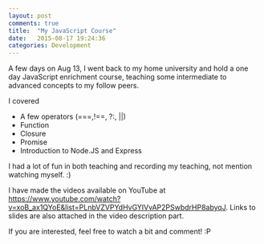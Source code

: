 ```yaml
---
layout: post
comments: true
title:  "My JavaScript Course"
date:   2015-08-17 19:24:36
categories: Development
---
```


A few days on Aug 13, I went back to my home university and hold a one day JavaScript enrichment course, teaching some intermediate to advanced concepts to my follow peers. 

I covered 

* A few operators (===,!==, ?:, ||)
* Function
* Closure 
* Promise
* Introduction to Node.JS and Express

I had a lot of fun in both teaching and recording my teaching, not mention watching myself. :) 

I have made the videos available on YouTube at <https://www.youtube.com/watch?v=xoB_ax1QYoE&list=PLnbVZVPYdHvGYIVvAP2PSwbdrHP8abyqJ>. Links to slides are also attached in the video description part. 

If you are interested, feel free to watch a bit and comment! :P